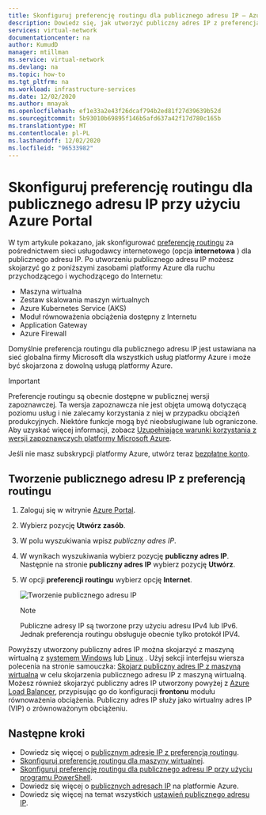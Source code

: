 ```yaml
---
title: Skonfiguruj preferencję routingu dla publicznego adresu IP — Azure Portal
description: Dowiedz się, jak utworzyć publiczny adres IP z preferencją routingu ruchu internetowego
services: virtual-network
documentationcenter: na
author: KumudD
manager: mtillman
ms.service: virtual-network
ms.devlang: na
ms.topic: how-to
ms.tgt_pltfrm: na
ms.workload: infrastructure-services
ms.date: 12/02/2020
ms.author: mnayak
ms.openlocfilehash: ef1e33a2e43f26dcaf794b2ed81f27d39639b52d
ms.sourcegitcommit: 5b93010b69895f146b5afd637a42f17d780c165b
ms.translationtype: MT
ms.contentlocale: pl-PL
ms.lasthandoff: 12/02/2020
ms.locfileid: "96533982"
---
```

# <a name="configure-routing-preference-for-a-public-ip-address-using-the-azure-portal"></a>Skonfiguruj preferencję routingu dla publicznego adresu IP przy użyciu Azure Portal

W tym artykule pokazano, jak skonfigurować [preferencję routingu](https://docs.microsoft.com/azure/virtual-network/routing-preference-overview) za pośrednictwem sieci usługodawcy internetowego (opcja **internetowa** ) dla publicznego adresu IP. Po utworzeniu publicznego adresu IP możesz skojarzyć go z poniższymi zasobami platformy Azure dla ruchu przychodzącego i wychodzącego do Internetu:

* Maszyna wirtualna
* Zestaw skalowania maszyn wirtualnych
* Azure Kubernetes Service (AKS)
* Moduł równoważenia obciążenia dostępny z Internetu
* Application Gateway
* Azure Firewall

Domyślnie preferencja routingu dla publicznego adresu IP jest ustawiana na sieć globalna firmy Microsoft dla wszystkich usług platformy Azure i może być skojarzona z dowolną usługą platformy Azure.

> [!IMPORTANT]
> Preferencje routingu są obecnie dostępne w publicznej wersji zapoznawczej.
> Ta wersja zapoznawcza nie jest objęta umową dotyczącą poziomu usług i nie zalecamy korzystania z niej w przypadku obciążeń produkcyjnych. Niektóre funkcje mogą być nieobsługiwane lub ograniczone. Aby uzyskać więcej informacji, zobacz [Uzupełniające warunki korzystania z wersji zapoznawczych platformy Microsoft Azure](https://azure.microsoft.com/support/legal/preview-supplemental-terms/).

Jeśli nie masz subskrypcji platformy Azure, utwórz teraz [bezpłatne konto](https://azure.microsoft.com/free/?WT.mc_id=A261C142F).

## <a name="create-a-public-ip-address-with-a-routing-preference"></a>Tworzenie publicznego adresu IP z preferencją routingu
1. Zaloguj się w witrynie [Azure Portal](https://preview.portal.azure.com/).
2. Wybierz pozycję **Utwórz zasób**. 
3. W polu wyszukiwania wpisz *publiczny adres IP*.
3. W wynikach wyszukiwania wybierz pozycję **publiczny adres IP**. Następnie na stronie **publiczny adres IP** wybierz pozycję **Utwórz**.
3. W opcji **preferencji routingu** wybierz opcję **Internet**.

      ![Tworzenie publicznego adresu IP](./media/routing-preference-portal/pip-new.png)

    > [!NOTE]
    > Publiczne adresy IP są tworzone przy użyciu adresu IPv4 lub IPv6. Jednak preferencja routingu obsługuje obecnie tylko protokół IPV4.

Powyższy utworzony publiczny adres IP można skojarzyć z maszyną wirtualną z [systemem Windows](../virtual-machines/windows/overview.md?toc=%2fazure%2fvirtual-network%2ftoc.json) lub [Linux](../virtual-machines/linux/overview.md?toc=%2fazure%2fvirtual-network%2ftoc.json) . Użyj sekcji interfejsu wiersza polecenia na stronie samouczka: [Skojarz publiczny adres IP z maszyną wirtualną](associate-public-ip-address-vm.md#azure-cli) w celu skojarzenia publicznego adresu IP z maszyną wirtualną. Możesz również skojarzyć publiczny adres IP utworzony powyżej z [Azure Load Balancer](../load-balancer/load-balancer-overview.md), przypisując go do konfiguracji **frontonu** modułu równoważenia obciążenia. Publiczny adres IP służy jako wirtualny adres IP (VIP) o zrównoważonym obciążeniu.

## <a name="next-steps"></a>Następne kroki
- Dowiedz się więcej o [publicznym adresie IP z preferencją routingu](routing-preference-overview.md).
- [Skonfiguruj preferencję routingu dla maszyny wirtualnej](tutorial-routing-preference-virtual-machine-portal.md).
- [Skonfiguruj preferencję routingu dla publicznego adresu IP przy użyciu programu PowerShell](routing-preference-powershell.md).
- Dowiedz się więcej o [publicznych adresach IP](virtual-network-ip-addresses-overview-arm.md#public-ip-addresses) na platformie Azure.
- Dowiedz się więcej na temat wszystkich [ustawień publicznego adresu IP](virtual-network-public-ip-address.md#create-a-public-ip-address).
